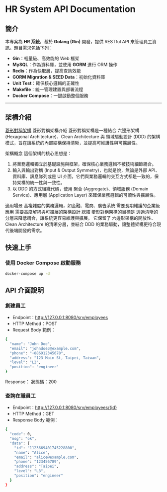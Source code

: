# HR System API Documentation

## 簡介

本專案為 **HR 系統**，基於 **Golang (Gin)** 開發，提供 RESTful API 來管理員工資訊。題目需求包括下列：

- **Gin**：輕量級、高效能的 Web 框架
- **MySQL**：作為資料庫，並使用 **GORM** 進行 ORM 操作
- **Redis**：作為快取層，提高查詢效能
- **GORM Migration & SEED Data**：初始化資料庫
- **Unit Test**：確保核心邏輯的正確性
- **Makefile**：統一管理建置與部署流程
- **Docker Compose**：一鍵啟動整個服務

---

## 架構介紹
[菱形對稱架構](https://segmentfault.com/a/1190000040533813/ "游標顯示")
菱形對稱架構介紹
菱形對稱架構是一種結合 六邊形架構 (Hexagonal Architecture)、Clean Architecture 與 領域驅動設計 (DDD) 的架構模式，旨在讓系統的內部結構保持清晰，並提高可維護性與可擴展性。

架構概念
這個架構的核心思想是：

1. 將業務邏輯獨立於基礎設施與框架，確保核心業務邏輯不被技術細節耦合。
2. 輸入與輸出對稱 (Input & Output Symmetry)，也就是說，無論是外部 API、資料庫、訊息隊列或是 UI 介面，它們與業務邏輯的交互方式都是一致的，保持架構的統一性與一致性。
3. 以 DDD 的方式組織代碼，使用 聚合 (Aggregate)、領域服務 (Domain Service)、應用層 (Application Layer) 來確保業務邏輯的可讀性與擴展性。

適用場景
高複雜度的業務邏輯，如金融、電商、廣告系統
需要長期維護的企業級應用
需要高度解耦與可擴展的架構設計
總結
菱形對稱架構的目標是 透過清晰的分層來降低耦合，讓系統更容易維護與擴展。
它保留了 六邊形架構的開放性、Clean Architecture 的清晰分層，並結合 DDD 的業務驅動，讓整體架構更符合現代後端開發的需求。


## 快速上手

### 使用 Docker Compose 啟動服務

```bash
docker-compose up -d
```

## API 介面說明
### 創建員工
- Endpoint：http://127.0.0.1:8080/srv/employees
- HTTP Method：POST
- Request Body 範例：
```bash
{
  "name": "John Doe",
  "email": "johndoe3@example.com",
  "phone": "+886912345678",
  "address": "123 Main St, Taipei, Taiwan",
  "level": "L2",
  "position": "engineer"
}
```
Response：
狀態碼：200

### 查詢在職員工
- Endpoint：http://127.0.0.1:8080/srv/employees/{id}
- HTTP Method：GET
- Response Body 範例：
```bash
{
  "code": 0,
  "msg": "ok",
  "data": {
    "id": "1123669401745228800",
    "name": "Alice",
    "email": "alice@example.com",
    "phone": "123456789",
    "address": "Taipei",
    "level": "L3",
    "position": "engineer"
  }
}
```